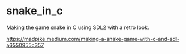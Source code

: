 # snake_in_c
Making the game snake in C using SDL2 with a retro look.

https://madpike.medium.com/making-a-snake-game-with-c-and-sdl-a6550955c357

